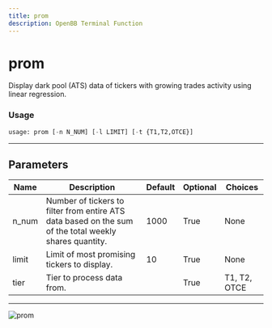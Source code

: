```yaml
---
title: prom
description: OpenBB Terminal Function
---
```


# prom

Display dark pool (ATS) data of tickers with growing trades activity using linear regression.
### Usage 
```python
usage: prom [-n N_NUM] [-l LIMIT] [-t {T1,T2,OTCE}]
```
---
## Parameters
| Name | Description | Default | Optional | Choices |
| ---- | ----------- | ------- | -------- | ------- |
| n_num | Number of tickers to filter from entire ATS data based on the sum of the total weekly shares quantity. | 1000 | True | None |
| limit | Limit of most promising tickers to display. | 10 | True | None |
| tier | Tier to process data from. |  | True | T1, T2, OTCE |
---
![prom](https://user-images.githubusercontent.com/46355364/154076323-2d031477-a70d-4065-b649-c8493fecdcbc.png)

